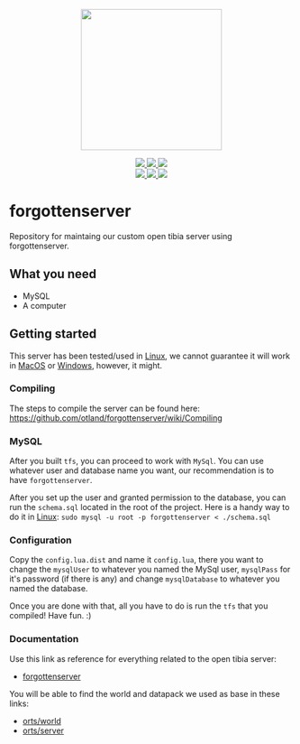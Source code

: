 <div>
    <p align="center">
        <a href="https://www.hydractify.org">
            <img src="https://www.hydractify.org/logo.png" height="250px" />
        </a>
    </p>
    <p align="center">
        <a href="https://www.hydractify.org/discord">
            <img src="https://img.shields.io/discord/298969150133370880.svg?style=flat-square&logo=discord">
        </a>
        <a href="https://www.hydractify.org/patreon">
            <img src="https://img.shields.io/badge/Patreon-support!-fa6956.svg?style=flat-square&logo=patreon" />
        </a>
        <a href="https://twitter.com/hydractify">
            <img src="https://img.shields.io/twitter/follow/hydractify.svg?style=social&logo=twitter">
        </a>
        <br />
        <a href="https://github.com/Hydractify/kanna_kobayashi/issues">
            <img src="https://img.shields.io/github/issues/Hydractify/forgottenserver.svg?style=flat-square">
        </a>
        <a href="https://github.com/Hydractify/kanna_kobayashi/graphs/contributors">
            <img src="https://img.shields.io/github/contributors/Hydractify/forgottenserver.svg?style=flat-square">
        </a>
        <a href="https://github.com/Hydractify/kanna_kobayashi/blob/stable/LICENSE">
            <img src="https://img.shields.io/github/license/Hydractify/forgottenserver.svg?style=flat-square">
        </a>
    </p>
</div>

# forgottenserver
Repository for maintaing our custom open tibia server using forgottenserver.

## What you need

- MySQL
- A computer

## Getting started

This server has been tested/used in [Linux], we cannot guarantee it will work in [MacOS] or [Windows], however, it might.

### Compiling

The steps to compile the server can be found here: https://github.com/otland/forgottenserver/wiki/Compiling

### MySQL

After you built `tfs`, you can proceed to work with `MySql`. You can use whatever user and database name you want, our recommendation is to have `forgottenserver`.

After you set up the user and granted permission to the database, you can run the `schema.sql` located in the root of the project. Here is a handy way to do it in [Linux]: `sudo mysql -u root -p forgottenserver < ./schema.sql`

### Configuration

Copy the `config.lua.dist` and name it `config.lua`, there you want to change the `mysqlUser` to whatever you named the MySql user, `mysqlPass` for it's password (if there is any) and change `mysqlDatabase` to whatever you named the database.

Once you are done with that, all you have to do is run the `tfs` that you compiled! Have fun. :)

### Documentation

Use this link as reference for everything related to the open tibia server:

- [forgottenserver]

You will be able to find the world and datapack we used as base in these links:

- [orts/world]
- [orts/server]

<!-- LINKS -->

<!-- MISC -->
[linux]: https://www.linux.org/
[macos]: https://www.apple.com/macos
[windows]: https://www.microsoft.com/en-us/windows

<!-- DOC -->
[forgottenserver]: https://github.com/otland/forgottenserver/wiki
[orts/world]: https://github.com/orts/world
[orts/server]: https://github.com/orts/server
